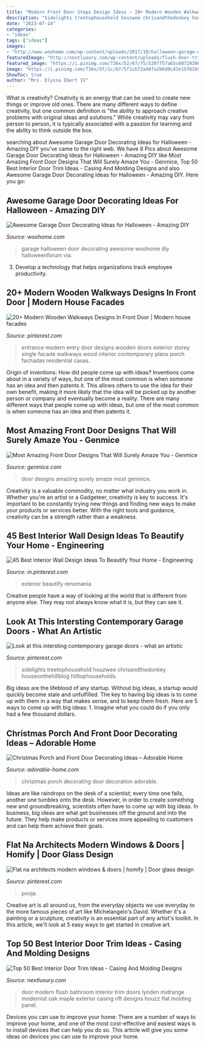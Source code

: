 ```yaml
---
title: "Modern Front Door Steps Design Ideas ~ 20+ Modern Wooden Walkways Designs In Front Door"
description: "Sidelights treetophousehold houzwee chrisandthedonkey houseonthehillblog hilltophouseholds"
date: "2023-07-14"
categories:
- "ideas"
tags: ["ideas"]
images:
- "http://www.woohome.com/wp-content/uploads/2017/10/halloween-garage-door-decorating-ideas-7.jpg"
featuredImage: "http://nextluxury.com/wp-content/uploads/flush-door-trim-design-inspiration-with-modern-reveal-bead.jpg"
featured_image: "https://i.pinimg.com/736x/52/07/75/5207757a65c607202083111da0b53daa.jpg"
image: "https://i.pinimg.com/736x/5f/1c/b7/5f1cb72a48fa2b6d9c43e15f61b5c0e1.jpg"
ShowToc: true
author: "Mrs. Elyssa Ebert IV"
---
```



What is creativity?
Creativity is an energy that can be used to create new things or improve old ones. There are many different ways to define creativity, but one common definition is "the ability to approach creative problems with original ideas and solutions." While creativity may vary from person to person, it is typically associated with a passion for learning and the ability to think outside the box.

	

		
searching about Awesome Garage Door Decorating Ideas for Halloween - Amazing DIY you've came to the right web. We have 8 Pics about Awesome Garage Door Decorating Ideas for Halloween - Amazing DIY like Most Amazing Front Door Designs That Will Surely Amaze You - Genmice, Top 50 Best Interior Door Trim Ideas - Casing And Molding Designs and also Awesome Garage Door Decorating Ideas for Halloween - Amazing DIY. Here you go:
		
    
## Awesome Garage Door Decorating Ideas For Halloween - Amazing DIY

<img loading=lazy src="http://www.woohome.com/wp-content/uploads/2017/10/halloween-garage-door-decorating-ideas-7.jpg" onerror="this.onerror=null;this.src='https://tse1.mm.bing.net/th?id=OIP.NF-J8Lc8Gt6KEHimmaXARwHaKh&amp;pid=15.1';" alt="Awesome Garage Door Decorating Ideas for Halloween - Amazing DIY">

_Source: woohome.com_

>garage halloween door decorating awesome woohome diy halloweenforum via. 

	

3. Develop a technology that helps organizations track employee productivity. 

    
## 20+ Modern Wooden Walkways Designs In Front Door | Modern House Facades

<img loading=lazy src="https://i.pinimg.com/736x/5f/1c/b7/5f1cb72a48fa2b6d9c43e15f61b5c0e1.jpg" onerror="this.onerror=null;this.src='https://tse4.mm.bing.net/th?id=OIP.mGBEXsvqAX8_RE90cckrvAHaLH&amp;pid=15.1';" alt="20+ Modern Wooden Walkways Designs In Front Door | Modern house facades">

_Source: pinterest.com_

>entrance modern entry door designs wooden doors exterior storey single facade walkways wood interior contemporary plans porch fachadas residential casas. 

	

Origin of inventions: How did people come up with ideas?
Inventions come about in a variety of ways, but one of the most common is when someone has an idea and then patents it. This allows others to use the idea for their own benefit, making it more likely that the idea will be picked up by another person or company and eventually become a reality. There are many different ways that people come up with ideas, but one of the most common is when someone has an idea and then patents it.

    
## Most Amazing Front Door Designs That Will Surely Amaze You - Genmice

<img loading=lazy src="https://genmice.com/design-ideas/Most-Amazing-Front-Door-Designs-That-Will-Surely-Amaze-You/634.jpeg" onerror="this.onerror=null;this.src='https://tse4.mm.bing.net/th?id=OIP.rVkVGf1hUXyG996NRevt6QHaLD&amp;pid=15.1';" alt="Most Amazing Front Door Designs That Will Surely Amaze You - Genmice">

_Source: genmice.com_

>door designs amazing surely amaze most genmice. 

	

Creativity is a valuable commodity, no matter what industry you work in. Whether you're an artist or a Gadgeteer, creativity is key to success. It's important to be constantly trying new things and finding new ways to make your products or services better. With the right tools and guidance, creativity can be a strength rather than a weakness.

    
## 45 Best Interior Wall Design Ideas To Beautify Your Home - Engineering

<img loading=lazy src="https://i.pinimg.com/736x/52/07/75/5207757a65c607202083111da0b53daa.jpg" onerror="this.onerror=null;this.src='https://tse3.mm.bing.net/th?id=OIP.5SeexnbpXbulUVW7SZ8QYwHaLE&amp;pid=15.1';" alt="45 Best Interior Wall Design Ideas To Beautify Your Home - Engineering">

_Source: in.pinterest.com_

>exterior beautify renomania. 

	

Creative people have a way of looking at the world that is different from anyone else. They may not always know what it is, but they can see it.

    
## Look At This Intersting Contemporary Garage Doors - What An Artistic

<img loading=lazy src="https://i.pinimg.com/736x/dc/e8/a3/dce8a361e4c656f7aaae38fcb53c848d.jpg" onerror="this.onerror=null;this.src='https://tse2.mm.bing.net/th?id=OIP.FauZXQyBIltcSJr1enTBGwHaJ3&amp;pid=15.1';" alt="Look at this intersting contemporary garage doors - what an artistic">

_Source: pinterest.com_

>sidelights treetophousehold houzwee chrisandthedonkey houseonthehillblog hilltophouseholds. 

	

Big ideas are the lifeblood of any startup. Without big ideas, a startup would quickly become stale and unfulfilled. The key to having big ideas is to come up with them in a way that makes sense, and to keep them fresh. Here are 5 ways to come up with big ideas: 1. Imagine what you could do if you only had a few thousand dollars.

    
## Christmas Porch And Front Door Decorating Ideas – Adorable Home

<img loading=lazy src="https://adorable-home.com/wp-content/gallery/christmas-porch-and-front-door-decorating-ideas/christmas-porch-and-front-door-decorating-ideas-8.jpg" onerror="this.onerror=null;this.src='https://tse3.mm.bing.net/th?id=OIP.SSTgFH-ZopjBo6YuLpa80gHaLL&amp;pid=15.1';" alt="Christmas Porch and Front Door Decorating Ideas – Adorable Home">

_Source: adorable-home.com_

>christmas porch decorating door decoration adorable. 

	

Ideas are like raindrops on the desk of a scientist; every time one falls, another one tumbles onto the desk. However, in order to create something new and groundbreaking, scientists often have to come up with big ideas. In business, big ideas are what get businesses off the ground and into the future. They help make products or services more appealing to customers and can help them achieve their goals.

    
## Flat Na Architects Modern Windows &amp; Doors | Homify | Door Glass Design

<img loading=lazy src="https://i.pinimg.com/736x/38/28/0c/38280cdc124b0fed8e147f064cd03b58.jpg" onerror="this.onerror=null;this.src='https://tse3.mm.bing.net/th?id=OIP.BcI-Rs9waj5W5KA82EL-0wHaLG&amp;pid=15.1';" alt="Flat na architects modern windows &amp; doors | homify | Door glass design">

_Source: pinterest.com_

>pooja. 

	

Creative art is all around us, from the everyday objects we use everyday to the more famous pieces of art like Michelangelo's David. Whether it's a painting or a sculpture, creativity is an essential part of any artist's toolkit. In this article, we'll look at 5 easy ways to get started in creative art.

    
## Top 50 Best Interior Door Trim Ideas - Casing And Molding Designs

<img loading=lazy src="http://nextluxury.com/wp-content/uploads/flush-door-trim-design-inspiration-with-modern-reveal-bead.jpg" onerror="this.onerror=null;this.src='https://tse1.mm.bing.net/th?id=OIP.m-vHoA5g1xP3J4LhrJIsTwAAAA&amp;pid=15.1';" alt="Top 50 Best Interior Door Trim Ideas - Casing And Molding Designs">

_Source: nextluxury.com_

>door modern flush bathroom interior trim doors lynden midrange modernist oak maple exterior casing rift designs houzz flat molding panel. 

	

Devices you can use to improve your home:
There are a number of ways to improve your home, and one of the most cost-effective and easiest ways is to install devices that can help you do so. This article will give you some ideas on devices you can use to improve your home.

